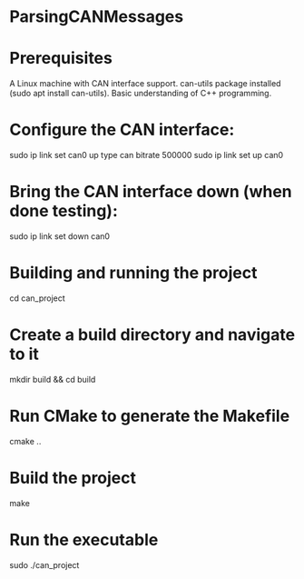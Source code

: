 # ParsingCANMessages

# Prerequisites
A Linux machine with CAN interface support.
can-utils package installed (sudo apt install can-utils).
Basic understanding of C++ programming.

# Configure the CAN interface:
sudo ip link set can0 up type can bitrate 500000
sudo ip link set up can0

# Bring the CAN interface down (when done testing):
sudo ip link set down can0

# Building and running the project
cd can_project

# Create a build directory and navigate to it
mkdir build && cd build

# Run CMake to generate the Makefile
cmake ..

# Build the project
make

# Run the executable
sudo ./can_project
